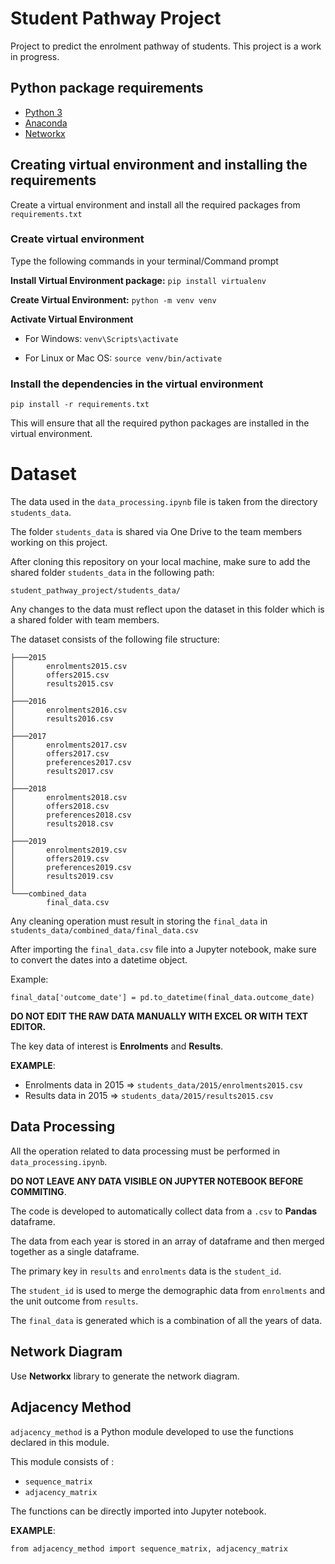# Student Pathway Project

Project to predict the enrolment pathway of students. This project is a work in progress.

## Python package requirements

* [Python 3](https://www.python.org/downloads/)
* [Anaconda](https://www.anaconda.com/)
* [Networkx](https://networkx.github.io/documentation/stable/install.html)

## Creating virtual environment and installing the requirements

Create a virtual environment and install all the required packages from `requirements.txt`

### Create virtual environment

Type the following commands in your terminal/Command prompt

**Install Virtual Environment package:** `pip install virtualenv`

**Create Virtual Environment:** `python -m venv venv`

**Activate Virtual Environment**

* For Windows: `venv\Scripts\activate`

* For Linux or Mac OS: `source venv/bin/activate`

### Install the dependencies in the virtual environment

`pip install -r requirements.txt`

This will ensure that all the required python packages are installed in the virtual environment.

# Dataset

The data used in the `data_processing.ipynb` file is taken from the directory `students_data`.

The folder `students_data` is shared via One Drive to the team members working on this project.

After cloning this repository on your local machine, make sure to add the shared folder `students_data` in the following path:

`student_pathway_project/students_data/`

Any changes to the data must reflect upon the dataset in this folder which is a shared folder with team members.

The dataset consists of the following file structure:

```
├───2015
│       enrolments2015.csv
│       offers2015.csv
│       results2015.csv
│
├───2016
│       enrolments2016.csv
│       results2016.csv
│
├───2017
│       enrolments2017.csv
│       offers2017.csv
│       preferences2017.csv
│       results2017.csv
│
├───2018
│       enrolments2018.csv
│       offers2018.csv
│       preferences2018.csv
│       results2018.csv
│
├───2019
│       enrolments2019.csv
│       offers2019.csv
│       preferences2019.csv
│       results2019.csv
│
└───combined_data
        final_data.csv
```

Any cleaning operation must result in storing the `final_data` in `students_data/combined_data/final_data.csv`

After importing the `final_data.csv` file into a Jupyter notebook, make sure to convert the dates into a datetime object.

Example:

`final_data['outcome_date'] = pd.to_datetime(final_data.outcome_date)`

**DO NOT EDIT THE RAW DATA MANUALLY WITH EXCEL OR WITH TEXT EDITOR.**

The key data of interest is **Enrolments** and **Results**.

**EXAMPLE**:

* Enrolments data in 2015 => `students_data/2015/enrolments2015.csv`
* Results data in 2015 => `students_data/2015/results2015.csv`

## Data Processing

All the operation related to data processing must be performed in `data_processing.ipynb`.

**DO NOT LEAVE ANY DATA VISIBLE ON JUPYTER NOTEBOOK BEFORE COMMITING**.

The code is developed to automatically collect data from a `.csv` to **Pandas** dataframe.

The data from each year is stored in an array of dataframe and then merged together as a single dataframe.

The primary key in `results` and `enrolments` data is the `student_id`.

The `student_id` is used to merge the demographic data from `enrolments` and the unit outcome from `results`.

The `final_data` is generated which is a combination of all the years of data.

## Network Diagram

Use **Networkx** library to generate the network diagram.


## Adjacency Method

`adjacency_method` is a Python module developed to use the functions declared in this module.

This module consists of :

* `sequence_matrix`
* `adjacency_matrix`


The functions can be directly imported into Jupyter notebook.

**EXAMPLE**:

`from adjacency_method import sequence_matrix, adjacency_matrix`
